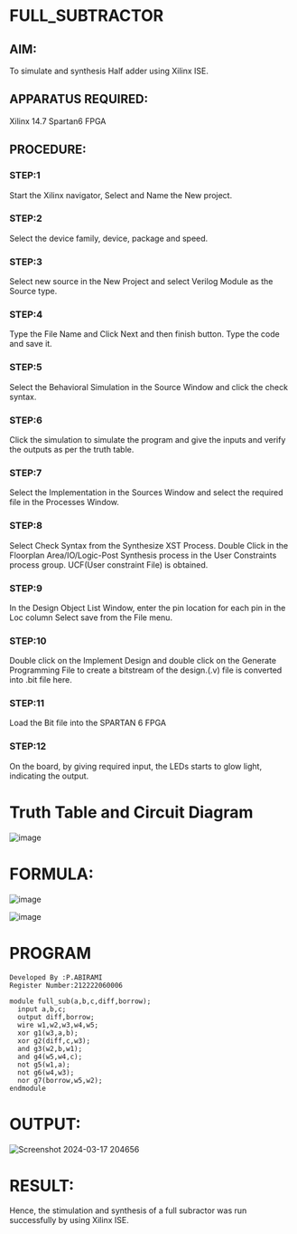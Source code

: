 # FULL_SUBTRACTOR
## AIM:
To simulate and synthesis Half adder using Xilinx ISE.
## APPARATUS REQUIRED: 
Xilinx 14.7 Spartan6 FPGA
## PROCEDURE: 
### STEP:1 
Start the Xilinx navigator, Select and Name the New project.
### STEP:2 
Select the device family, device, package and speed. 
### STEP:3 
Select new source in the New Project and select Verilog Module as the Source type.
### STEP:4 
Type the File Name and Click Next and then finish button. Type the code and save it. 
### STEP:5 
Select the Behavioral Simulation in the Source Window and click the check syntax. 
### STEP:6 
Click the simulation to simulate the program and give the inputs and verify the outputs as per the truth table.
### STEP:7 
Select the Implementation in the Sources Window and select the required file in the Processes Window.
### STEP:8 
Select Check Syntax from the Synthesize XST Process. Double Click in the Floorplan Area/IO/Logic-Post Synthesis process in the User Constraints process group. UCF(User constraint File) is obtained.
### STEP:9 
In the Design Object List Window, enter the pin location for each pin in the Loc column Select save from the File menu.
### STEP:10 
Double click on the Implement Design and double click on the Generate Programming File to create a bitstream of the design.(.v) file is converted into .bit file here.
### STEP:11 
Load the Bit file into the SPARTAN 6 FPGA
### STEP:12 
On the board, by giving required input, the LEDs starts to glow light, indicating the output.

# Truth Table and Circuit Diagram
![image](https://github.com/RESMIRNAIR/FULL_SUBTRACTOR/assets/154305926/351addef-f7bb-4862-9817-616a41b4c882)
# FORMULA:
![image](https://github.com/RESMIRNAIR/FULL_SUBTRACTOR/assets/154305926/906152b8-63bc-4f70-9132-6b6b4420b22d)

![image](https://github.com/RESMIRNAIR/FULL_SUBTRACTOR/assets/154305926/7d480140-153a-4a7e-a6d2-5323c6bd4974)

# PROGRAM
```
Developed By :P.ABIRAMI
Register Number:212222060006
```
```
module full_sub(a,b,c,diff,borrow);
  input a,b,c;
  output diff,borrow;
  wire w1,w2,w3,w4,w5;
  xor g1(w3,a,b);
  xor g2(diff,c,w3);
  and g3(w2,b,w1);
  and g4(w5,w4,c);
  not g5(w1,a);
  not g6(w4,w3);
  nor g7(borrow,w5,w2);
endmodule
```
# OUTPUT:
![Screenshot 2024-03-17 204656](https://github.com/abiramipitchaimani/FULL_SUBTRACTOR/assets/163704307/3a180327-1bf0-412b-a666-ecb6afecddd8)

# RESULT:
Hence, the stimulation and synthesis of a full subractor was run successfully by using Xilinx ISE.



